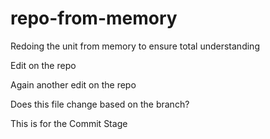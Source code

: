 # repo-from-memory
Redoing the unit from memory to ensure total understanding

Edit on the repo

Again another edit on the repo

Does this file change based on the branch?

This is for the Commit Stage